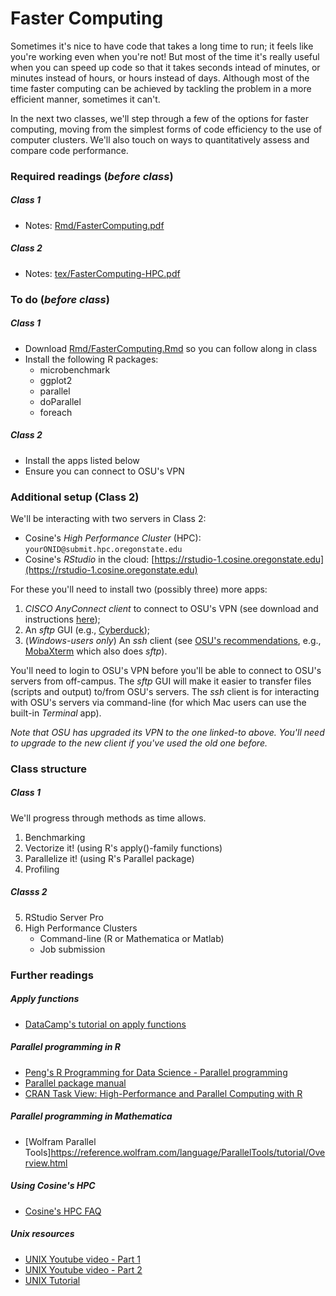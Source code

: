 # Faster Computing

Sometimes it's nice to have code that takes a long time to run; it feels like you're working even when you're not!  But most of the time it's really useful when you can speed up code so that it takes seconds intead of minutes, or minutes instead of hours, or hours instead of days.  Although most of the time faster computing can be achieved by tackling the problem in a more efficient manner, sometimes it can't.

In the next two classes, we'll step through a few of the options for faster computing, moving from the simplest forms of code efficiency to the use of computer clusters.  We'll also touch on ways to quantitatively assess and compare code performance.


### Required readings (_before class_)
##### Class 1
- Notes: [Rmd/FasterComputing.pdf](Rmd/FasterComputing.pdf)
##### Class 2
- Notes: [tex/FasterComputing-HPC.pdf](tex/FasterComputing-HPC.pdf)

### To do (_before class_)
##### Class 1
- Download [Rmd/FasterComputing.Rmd](Rmd/FasterComputing.Rmd) so you can follow along in class
- Install the following R packages:
	- microbenchmark
	- ggplot2
	- parallel
	- doParallel
	- foreach
##### Class 2
- Install the apps listed below
- Ensure you can connect to OSU's VPN


### Additional setup (Class 2)
We'll be interacting with two servers in Class 2:
- Cosine's _High Performance Cluster_ (HPC):   `yourONID@submit.hpc.oregonstate.edu`
- Cosine's _RStudio_ in the cloud: [https://rstudio-1.cosine.oregonstate.edu](https://rstudio-1.cosine.oregonstate.edu)

For these you'll need to install two (possibly three) more apps:
1. _CISCO AnyConnect client_ to connect to OSU's VPN (see download and instructions [here](https://oregonstate.teamdynamix.com/TDClient/1935/Portal/KB/ArticleDet?ID=76790));
2. An _sftp_ GUI (e.g., [Cyberduck](https://cyberduck.io));
3. (_Windows-users only_) An _ssh_ client (see [OSU's recommendations](https://cosine.oregonstate.edu/faqs/software-tools-and-fixes), e.g., [MobaXterm](https://mobaxterm.mobatek.net) which also does _sftp_).

You'll need to login to OSU's VPN before you'll be able to connect to OSU's servers from off-campus.  The _sftp_ GUI will make it easier to transfer files (scripts and output) to/from OSU's servers. The _ssh_ client is for interacting with OSU's servers via command-line (for which Mac users can use the built-in _Terminal_ app).

_Note that OSU has upgraded its VPN to the one linked-to above.  You'll need to upgrade to the new client if you've used the old one before._

### Class structure
##### Class 1
We'll progress through methods as time allows.
1) Benchmarking
2) Vectorize it! (using R's apply()-family functions)
3) Parallelize it! (using R's Parallel package)
4) Profiling
##### Classs 2
5) RStudio Server Pro
6) High Performance Clusters
	- Command-line (R or Mathematica or Matlab)
	- Job submission


### Further readings
##### Apply functions
- [DataCamp's tutorial on apply functions](https://www.datacamp.com/community/tutorials/r-tutorial-apply-family)

##### Parallel programming in R
- [Peng's R Programming for Data Science - Parallel programming](https://bookdown.org/rdpeng/rprogdatascience/parallel-computation.html)
- [Parallel package manual](https://stat.ethz.ch/R-manual/R-devel/library/parallel/doc/parallel.pdf)
- [CRAN Task View: High-Performance and Parallel Computing with R](https://cran.r-project.org/web/views/HighPerformanceComputing.html)

##### Parallel programming in Mathematica
- [Wolfram Parallel Tools]https://reference.wolfram.com/language/ParallelTools/tutorial/Overview.html

##### Using Cosine's HPC
- [Cosine's HPC FAQ](https://cosine.oregonstate.edu/faqs/unix-hpc-cluster)

##### Unix resources
- [UNIX Youtube video - Part 1](https://www.youtube.com/watch?v=BjO1BgeuPhE)
- [UNIX Youtube video - Part 2](https://www.youtube.com/watch?v=JVBtabkJ4ZE)
- [UNIX Tutorial](http://www.ee.surrey.ac.uk/Teaching/Unix/unix1.html)
